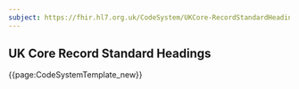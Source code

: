 ```yaml
---
subject: https://fhir.hl7.org.uk/CodeSystem/UKCore-RecordStandardHeadings
---
```

## UK Core Record Standard Headings

{{page:CodeSystemTemplate_new}}